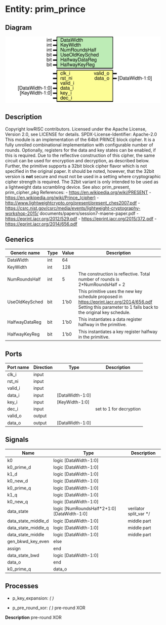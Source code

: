 # Entity: prim_prince
## Diagram
![Diagram](prim_prince.svg "Diagram")
## Description
Copyright lowRISC contributors.
 Licensed under the Apache License, Version 2.0, see LICENSE for details.
 SPDX-License-Identifier: Apache-2.0
 This module is an implementation of the 64bit PRINCE block cipher. It is a fully unrolled
 combinational implementation with configurable number of rounds. Optionally, registers for the
 data and key states can be enabled, if this is required. Due to the reflective construction of
 this cipher, the same circuit can be used for encryption and decryption, as described below.
 Further, the primitive supports a 32bit block cipher flavor which is not specified in the
 original paper. It should be noted, however, that the 32bit version is **not** secure and must
 not be used in a setting where cryptographic cipher strength is required. The 32bit variant is
 only intended to be used as a lightweight data scrambling device.
 See also: prim_present, prim_cipher_pkg
 References: - https://en.wikipedia.org/wiki/PRESENT
             - https://en.wikipedia.org/wiki/Prince_(cipher)
             - http://www.lightweightcrypto.org/present/present_ches2007.pdf
             - https://csrc.nist.gov/csrc/media/events/lightweight-cryptography-workshop-2015/
               documents/papers/session7-maene-paper.pdf
             - https://eprint.iacr.org/2012/529.pdf
             - https://eprint.iacr.org/2015/372.pdf
             - https://eprint.iacr.org/2014/656.pdf
 
## Generics
| Generic name   | Type | Value | Description                                                                                                                                                     |
| -------------- | ---- | ----- | --------------------------------------------------------------------------------------------------------------------------------------------------------------- |
| DataWidth      | int  | 64    |                                                                                                                                                                 |
| KeyWidth       | int  | 128   |                                                                                                                                                                 |
| NumRoundsHalf  | int  | 5     | The construction is reflective. Total number of rounds is 2*NumRoundsHalf + 2                                                                                   |
| UseOldKeySched | bit  | 1'b0  | This primitive uses the new key schedule proposed in https://eprint.iacr.org/2014/656.pdf Setting this parameter to 1 falls back to the original key schedule.  |
| HalfwayDataReg | bit  | 1'b0  | This instantiates a data register halfway in the primitive.                                                                                                     |
| HalfwayKeyReg  | bit  | 1'b0  | This instantiates a key register halfway in the primitive.                                                                                                      |
## Ports
| Port name | Direction | Type            | Description             |
| --------- | --------- | --------------- | ----------------------- |
| clk_i     | input     |                 |                         |
| rst_ni    | input     |                 |                         |
| valid_i   | input     |                 |                         |
| data_i    | input     | [DataWidth-1:0] |                         |
| key_i     | input     | [KeyWidth-1:0]  |                         |
| dec_i     | input     |                 | set to 1 for decryption |
| valid_o   | output    |                 |                         |
| data_o    | output    | [DataWidth-1:0] |                         |
## Signals
| Name                | Type                                       | Description            |
| ------------------- | ------------------------------------------ | ---------------------- |
| k0                  | logic [DataWidth-1:0]                      |                        |
| k0_prime_d          | logic [DataWidth-1:0]                      |                        |
| k1_d                | logic [DataWidth-1:0]                      |                        |
| k0_new_d            | logic [DataWidth-1:0]                      |                        |
| k0_prime_q          | logic [DataWidth-1:0]                      |                        |
| k1_q                | logic [DataWidth-1:0]                      |                        |
| k0_new_q            | logic [DataWidth-1:0]                      |                        |
| data_state          | logic [NumRoundsHalf*2+1:0][DataWidth-1:0] | verilator split_var */ |
| data_state_middle_d | logic [DataWidth-1:0]                      | middle part            |
| data_state_middle_q | logic [DataWidth-1:0]                      | middle part            |
| data_state_middle   | logic [DataWidth-1:0]                      | middle part            |
| gen_bkwd_key_even   | else                                       |                        |
| assign              | end                                        |                        |
| data_state_bwd      | logic [DataWidth-1:0]                      |                        |
| data_o              | end                                        |                        |
| k0_prime_q          | data_o                                     |                        |
## Processes
- p_key_expansion: _(  )_

- p_pre_round_xor: _(  )_
pre-round XOR

**Description**
pre-round XOR

